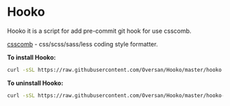 Hooko
=====

Hooko it is a script for add pre-commit git hook for use csscomb.

[csscomb](https://github.com/csscomb/csscomb.js) - css/scss/sass/less coding style formatter.

**To install Hooko:**

```bash
curl -sSL https://raw.githubusercontent.com/Oversan/Hooko/master/hooko.sh | bash -s stable
```

**To uninstall Hooko:**

```bash
curl -sSL https://raw.githubusercontent.com/Oversan/Hooko/master/hooko-uninstall.sh | bash -s stable
```
